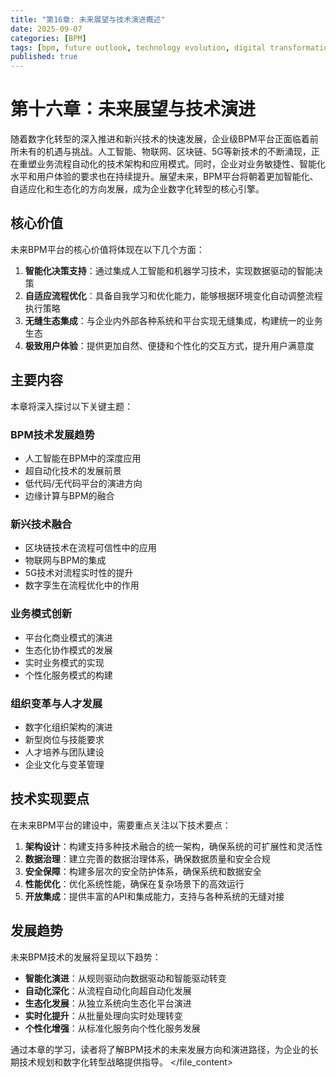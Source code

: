 ```yaml
---
title: "第16章: 未来展望与技术演进概述"
date: 2025-09-07
categories: [BPM]
tags: [bpm, future outlook, technology evolution, digital transformation, innovation]
published: true
---
```

# 第十六章：未来展望与技术演进

随着数字化转型的深入推进和新兴技术的快速发展，企业级BPM平台正面临着前所未有的机遇与挑战。人工智能、物联网、区块链、5G等新技术的不断涌现，正在重塑业务流程自动化的技术架构和应用模式。同时，企业对业务敏捷性、智能化水平和用户体验的要求也在持续提升。展望未来，BPM平台将朝着更加智能化、自适应化和生态化的方向发展，成为企业数字化转型的核心引擎。

## 核心价值

未来BPM平台的核心价值将体现在以下几个方面：

1. **智能化决策支持**：通过集成人工智能和机器学习技术，实现数据驱动的智能决策
2. **自适应流程优化**：具备自我学习和优化能力，能够根据环境变化自动调整流程执行策略
3. **无缝生态集成**：与企业内外部各种系统和平台实现无缝集成，构建统一的业务生态
4. **极致用户体验**：提供更加自然、便捷和个性化的交互方式，提升用户满意度

## 主要内容

本章将深入探讨以下关键主题：

### BPM技术发展趋势
- 人工智能在BPM中的深度应用
- 超自动化技术的发展前景
- 低代码/无代码平台的演进方向
- 边缘计算与BPM的融合

### 新兴技术融合
- 区块链技术在流程可信性中的应用
- 物联网与BPM的集成
- 5G技术对流程实时性的提升
- 数字孪生在流程优化中的作用

### 业务模式创新
- 平台化商业模式的演进
- 生态化协作模式的发展
- 实时业务模式的实现
- 个性化服务模式的构建

### 组织变革与人才发展
- 数字化组织架构的演进
- 新型岗位与技能要求
- 人才培养与团队建设
- 企业文化与变革管理

## 技术实现要点

在未来BPM平台的建设中，需要重点关注以下技术要点：

1. **架构设计**：构建支持多种技术融合的统一架构，确保系统的可扩展性和灵活性
2. **数据治理**：建立完善的数据治理体系，确保数据质量和安全合规
3. **安全保障**：构建多层次的安全防护体系，确保系统和数据安全
4. **性能优化**：优化系统性能，确保在复杂场景下的高效运行
5. **开放集成**：提供丰富的API和集成能力，支持与各种系统的无缝对接

## 发展趋势

未来BPM技术的发展将呈现以下趋势：

- **智能化演进**：从规则驱动向数据驱动和智能驱动转变
- **自动化深化**：从流程自动化向超自动化发展
- **生态化发展**：从独立系统向生态化平台演进
- **实时化提升**：从批量处理向实时处理转变
- **个性化增强**：从标准化服务向个性化服务发展

通过本章的学习，读者将了解BPM技术的未来发展方向和演进路径，为企业的长期技术规划和数字化转型战略提供指导。
</file_content>